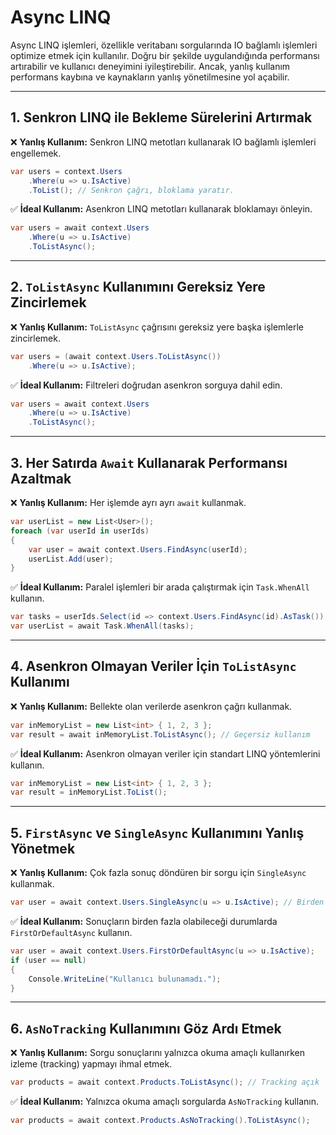 # Async LINQ

Async LINQ işlemleri, özellikle veritabanı sorgularında IO bağlamlı işlemleri optimize etmek için kullanılır. Doğru bir şekilde uygulandığında performansı artırabilir ve kullanıcı deneyimini iyileştirebilir. Ancak, yanlış kullanım performans kaybına ve kaynakların yanlış yönetilmesine yol açabilir.

---

## 1. Senkron LINQ ile Bekleme Sürelerini Artırmak

❌ **Yanlış Kullanım:** Senkron LINQ metotları kullanarak IO bağlamlı işlemleri engellemek.

```csharp
var users = context.Users
    .Where(u => u.IsActive)
    .ToList(); // Senkron çağrı, bloklama yaratır.
```

✅ **İdeal Kullanım:** Asenkron LINQ metotları kullanarak bloklamayı önleyin.

```csharp
var users = await context.Users
    .Where(u => u.IsActive)
    .ToListAsync();
```

---

## 2. `ToListAsync` Kullanımını Gereksiz Yere Zincirlemek

❌ **Yanlış Kullanım:** `ToListAsync` çağrısını gereksiz yere başka işlemlerle zincirlemek.

```csharp
var users = (await context.Users.ToListAsync())
    .Where(u => u.IsActive);
```

✅ **İdeal Kullanım:** Filtreleri doğrudan asenkron sorguya dahil edin.

```csharp
var users = await context.Users
    .Where(u => u.IsActive)
    .ToListAsync();
```

---

## 3. Her Satırda `Await` Kullanarak Performansı Azaltmak

❌ **Yanlış Kullanım:** Her işlemde ayrı ayrı `await` kullanmak.

```csharp
var userList = new List<User>();
foreach (var userId in userIds)
{
    var user = await context.Users.FindAsync(userId);
    userList.Add(user);
}
```

✅ **İdeal Kullanım:** Paralel işlemleri bir arada çalıştırmak için `Task.WhenAll` kullanın.

```csharp
var tasks = userIds.Select(id => context.Users.FindAsync(id).AsTask());
var userList = await Task.WhenAll(tasks);
```

---

## 4. Asenkron Olmayan Veriler İçin `ToListAsync` Kullanımı

❌ **Yanlış Kullanım:** Bellekte olan verilerde asenkron çağrı kullanmak.

```csharp
var inMemoryList = new List<int> { 1, 2, 3 };
var result = await inMemoryList.ToListAsync(); // Geçersiz kullanım
```

✅ **İdeal Kullanım:** Asenkron olmayan veriler için standart LINQ yöntemlerini kullanın.

```csharp
var inMemoryList = new List<int> { 1, 2, 3 };
var result = inMemoryList.ToList();
```

---

## 5. `FirstAsync` ve `SingleAsync` Kullanımını Yanlış Yönetmek

❌ **Yanlış Kullanım:** Çok fazla sonuç döndüren bir sorgu için `SingleAsync` kullanmak.

```csharp
var user = await context.Users.SingleAsync(u => u.IsActive); // Birden fazla sonuç dönerse hata
```

✅ **İdeal Kullanım:** Sonuçların birden fazla olabileceği durumlarda `FirstOrDefaultAsync` kullanın.

```csharp
var user = await context.Users.FirstOrDefaultAsync(u => u.IsActive);
if (user == null)
{
    Console.WriteLine("Kullanıcı bulunamadı.");
}
```

---

## 6. `AsNoTracking` Kullanımını Göz Ardı Etmek

❌ **Yanlış Kullanım:** Sorgu sonuçlarını yalnızca okuma amaçlı kullanırken izleme (tracking) yapmayı ihmal etmek.

```csharp
var products = await context.Products.ToListAsync(); // Tracking açık
```

✅ **İdeal Kullanım:** Yalnızca okuma amaçlı sorgularda `AsNoTracking` kullanın.

```csharp
var products = await context.Products.AsNoTracking().ToListAsync();
```